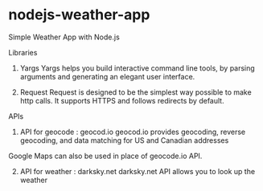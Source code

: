 # nodejs-weather-app
Simple Weather App with Node.js

Libraries

1. Yargs
Yargs helps you build interactive command line tools, by parsing arguments and generating an elegant user interface.

2. Request
Request is designed to be the simplest way possible to make http calls. It supports HTTPS and follows redirects by default.

APIs

1. API for geocode : geocod.io
geocod.io provides geocoding, reverse geocoding, and data matching for US and Canadian addresses

Google Maps can also be used in place of geocode.io API.

2. API for weather : darksky.net
darksky.net API allows you to look up the weather